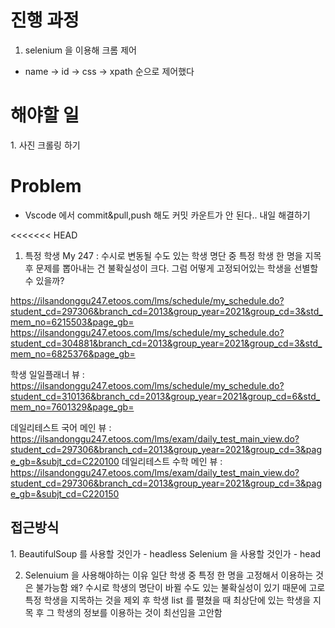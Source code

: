 <h1> 진행 과정</h1>

1. selenium 을 이용해 크롬 제어
- name -> id -> css -> xpath 순으로 제어했다

<h1> 해야할 일</h1>
1. 사진 크롤링 하기

<h1> Problem </h1>

* Vscode 에서 commit&pull,push 해도 커밋 카운트가 안 된다.. 내일 해결하기

<<<<<<< HEAD
1. 특정 학생 My 247
: 수시로 변동될 수도 있는 학생 명단 중 특정 학생 한 명을 지목 후 
문제를 뽑아내는 건 불확실성이 크다.
그럼 어떻게 고정되어있는 학생을 선별할 수 있을까?

https://ilsandonggu247.etoos.com/lms/schedule/my_schedule.do?student_cd=297306&branch_cd=2013&group_year=2021&group_cd=3&std_mem_no=6215503&page_gb=
https://ilsandonggu247.etoos.com/lms/schedule/my_schedule.do?student_cd=304881&branch_cd=2013&group_year=2021&group_cd=3&std_mem_no=6825376&page_gb=



학생 일일플래너 뷰 : https://ilsandonggu247.etoos.com/lms/schedule/my_schedule.do?student_cd=310136&branch_cd=2013&group_year=2021&group_cd=6&std_mem_no=7601329&page_gb=

데일리테스트 국어 메인 뷰 : https://ilsandonggu247.etoos.com/lms/exam/daily_test_main_view.do?student_cd=297306&branch_cd=2013&group_year=2021&group_cd=3&page_gb=&subjt_cd=C220100
데일리테스트 수학 메인 뷰 : https://ilsandonggu247.etoos.com/lms/exam/daily_test_main_view.do?student_cd=297306&branch_cd=2013&group_year=2021&group_cd=3&page_gb=&subjt_cd=C220150

<h2> 접근방식  </h2>
1.  BeautifulSoup 를 사용할 것인가 - headless
    Selenium 을 사용할 것인가 - head

2. Selenuium 을 사용해야하는 이유
   일단 학생 중 특정 한 명을 고정해서 이용하는 것은 불가능함
   왜? 수시로 학생의 명단이 바뀔 수도 있는 불확실성이 있기 때문에
   고로 특정 학생을 지목하는 것을 제외 후 
   학생 list 를 펼쳤을 때 최상단에 있는 학생을 지목 후 그 학생의
   정보를 이용하는 것이 최선임을 고안함

